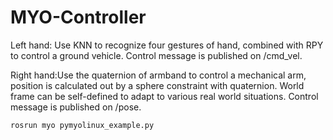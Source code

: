 # MYO-Controller
Left hand: Use KNN to recognize four gestures of hand, combined with RPY to control a ground vehicle. Control message is published on /cmd_vel.

Right hand:Use the quaternion of armband to control a mechanical arm, position is calculated out by a sphere constraint with quaternion. World frame can be self-defined to adapt to various real world situations. Control message is published on /pose.

`rosrun myo pymyolinux_example.py`

